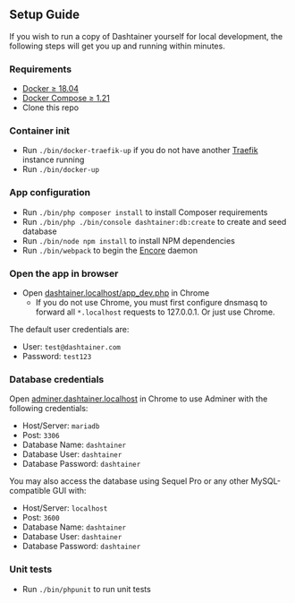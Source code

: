 ## Setup Guide

If you wish to run a copy of Dashtainer yourself for local development, the following
steps will get you up and running within minutes.

### Requirements

* [Docker ≥ 18.04](https://docs.docker.com/install/)
* [Docker Compose ≥ 1.21](https://docs.docker.com/compose/install/)
* Clone this repo

### Container init

* Run `./bin/docker-traefik-up` if you do not have another 
    [Traefik](https://traefik.io/) instance running
* Run `./bin/docker-up`

### App configuration

* Run `./bin/php composer install` to install Composer requirements
* Run `./bin/php ./bin/console dashtainer:db:create` to create and seed database
* Run `./bin/node npm install` to install NPM dependencies
* Run `./bin/webpack` to begin the 
    [Encore](https://symfony.com/doc/3.4/frontend.html) daemon

### Open the app in browser

* Open [dashtainer.localhost/app_dev.php](http://dashtainer.localhost/app_dev.php) in Chrome
    * If you do not use Chrome, you must first configure dnsmasq to forward all
        `*.localhost` requests to 127.0.0.1. Or just use Chrome.

The default user credentials are:

* User: `test@dashtainer.com`
* Password: `test123`

### Database credentials

Open [adminer.dashtainer.localhost](http://adminer.dashtainer.localhost) in Chrome to
use Adminer with the following credentials:

* Host/Server: `mariadb`
* Post: `3306`
* Database Name: `dashtainer`
* Database User: `dashtainer`
* Database Password: `dashtainer`

You may also access the database using Sequel Pro or any other MySQL-compatible GUI with:

* Host/Server: `localhost`
* Post: `3600`
* Database Name: `dashtainer`
* Database User: `dashtainer`
* Database Password: `dashtainer`

### Unit tests

* Run `./bin/phpunit` to run unit tests
